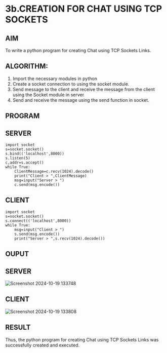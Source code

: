 # 3b.CREATION FOR CHAT USING TCP SOCKETS
## AIM
To write a python program for creating Chat using TCP Sockets Links.
## ALGORITHM:
1. Import the necessary modules in python
2. Create a socket connection to using the socket module.
3. Send message to the client and receive the message from the client using the Socket module in
 server
4. Send and receive the message using the send function in socket.
## PROGRAM

## SERVER 
```
import socket
s=socket.socket()
s.bind(('localhost',8000))
s.listen(5)
c,addr=s.accept()
while True:
    ClientMessage=c.recv(1024).decode()
    print("Client > ",ClientMessage)
    msg=input("Server > ")
    c.send(msg.encode())
```

## CLIENT
```
import socket 
s=socket.socket()
s.connect(('localhost',8000))
while True:
    msg=input("Client > ")
    s.send(msg.encode())
    print("Server > ",s.recv(1024).decode())
```

## OUPUT
## SERVER
![Screenshot 2024-10-19 133748](https://github.com/user-attachments/assets/50054ee4-9904-497b-b46d-de5c2543c10a)


## CLIENT
![Screenshot 2024-10-19 133808](https://github.com/user-attachments/assets/4f651614-b567-4b58-a2e7-f13fe2114fa6)


## RESULT
Thus, the python program for creating Chat using TCP Sockets Links was successfully 
created and executed.
